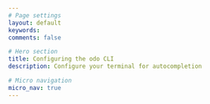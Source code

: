 ```yaml
---
# Page settings
layout: default
keywords:
comments: false

# Hero section
title: Configuring the odo CLI
description: Configure your terminal for autocompletion

# Micro navigation
micro_nav: true
---
```

